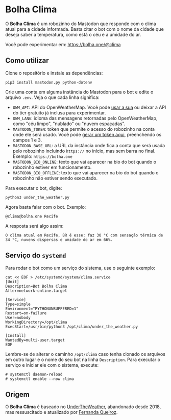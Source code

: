 # Bolha Clima

O **Bolha Clima** é um robozinho do Mastodon que responde com o clima atual para a cidade informada. Basta citar o bot com o nome da cidade que deseja saber a temperatura, como está o céu e a umidade do ar.

Você pode experimentar em: https://bolha.one/@clima

## Como utilizar

Clone o repositório e instale as dependências:

```
pip3 install mastodon.py python-dotenv
```

Crie uma conta em alguma instância do Mastodon para o bot e edite o arquivo `.env`. Veja o que cada linha significa:

- `OWM_API`: API do OpenWeatherMap. Você pode [usar a sua](https://home.openweathermap.org/api_keys) ou deixar a API do tier gratuito já inclusa para experimentar.
- `OWM_LANG`: idioma das mensagens retornadas pelo OpenWeatherMap, como "céu limpo", "nublado" ou "nuvem espaçadas".
- `MASTODON_TOKEN`: token que permite o acesso do robozinho na conta onde ele será usado. Você pode [gerar um token aqui](https://token.bolha.one/?scopes=read+write), preenchendo os campos 1 e 3.
- `MASTODON_BASE_URL`: a URL da instância onde fica a conta que será usada pelo robozinho incluindo `https://` no início, mas sem barra no final. Exemplo: `https://bolha.one`
- `MASTODON_BIO_ONLINE`: texto que vai aparecer na bio do bot quando o robozinho estiver em funcionamento.
- `MASTODON_BIO_OFFLINE`: texto que vai aparecer na bio do bot quando o robozinho não estiver sendo executado.

Para executar o bot, digite:

```
python3 under_the_weather.py
```

Agora basta falar com o bot. Exemplo:

```
@clima@bolha.one Recife
```

A resposta será algo assim:

```
O clima atual em Recife, BR é esse: faz 30 °C com sensação térmica de 34 °C, nuvens dispersas e umidade do ar em 66%.
```

## Serviço do `systemd`

Para rodar o bot como um serviço do sistema, use o seguinte exemplo:

```
cat << EOF > /etc/systemd/system/clima.service
[Unit]
Description=Bot Bolha Clima
After=network-online.target

[Service]
Type=simple
Environment="PYTHONUNBUFFERED=1"
Restart=on-failure
User=nobody
WorkingDirectory=/opt/clima
ExecStart=/usr/bin/python3 /opt/clima/under_the_weather.py

[Install]
WantedBy=multi-user.target
EOF
```

Lembre-se de alterar o caminho `/opt/clima` caso tenha clonado os arquivos em outro lugar e o nome do seu bot na linha `Description`. Para executar o serviço e iniciar ele com o sistema, execute:

```
# systemctl daemon-reload
# systemctl enable --now clima
```

## Origem

O **Bolha Clima** é baseado no [UnderTheWeather](https://github.com/ninedotnine/under_the_weather), abandonado desde 2018, mas ressuscitado e atualizado por [Fernanda Queiroz](https://github.com/nandavereda/under_the_weather).
